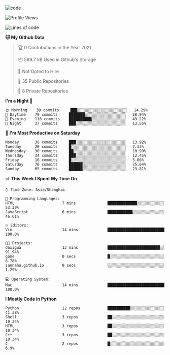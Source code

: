 
<!--
**liuyaanng/liuyaanng** is a ✨ _special_ ✨ repository because its `README.md` (this file) appears on your GitHub profile.

Here are some ideas to get you started:

- 🔭 I’m currently working on ...
- 🌱 I’m currently learning ...
- 👯 I’m looking to collaborate on ...
- 🤔 I’m looking for help with ...
- 💬 Ask me about ...
- 📫 How to reach me: ...
- 😄 Pronouns: ...
- ⚡ Fun fact: ...
-->


![code](https://cdn.jsdelivr.net/gh/liuyaanng/liuyaanng@1.0/code.gif) 

<!--START_SECTION:waka-->
![Profile Views](http://img.shields.io/badge/Profile%20Views-0-blue)

![Lines of code](https://img.shields.io/badge/From%20Hello%20World%20I%27ve%20Written-5.3%20million%20lines%20of%20code-blue)

**🐱 My Github Data** 

> 🏆 0 Contributions in the Year 2021
 > 
> 📦 589.7 kB Used in Github's Storage 
 > 
> 🚫 Not Opted to Hire
 > 
> 📜 35 Public Repositories 
 > 
> 🔑 8 Private Repositories  
 > 
**I'm a Night 🦉** 

```text
🌞 Morning    39 commits     ███░░░░░░░░░░░░░░░░░░░░░░   14.29% 
🌆 Daytime    79 commits     ███████░░░░░░░░░░░░░░░░░░   28.94% 
🌃 Evening    118 commits    ██████████░░░░░░░░░░░░░░░   43.22% 
🌙 Night      37 commits     ███░░░░░░░░░░░░░░░░░░░░░░   13.55%

```
📅 **I'm Most Productive on Saturday** 

```text
Monday       38 commits     ███░░░░░░░░░░░░░░░░░░░░░░   13.92% 
Tuesday      20 commits     █░░░░░░░░░░░░░░░░░░░░░░░░   7.33% 
Wednesday    30 commits     ██░░░░░░░░░░░░░░░░░░░░░░░   10.99% 
Thursday     34 commits     ███░░░░░░░░░░░░░░░░░░░░░░   12.45% 
Friday       16 commits     █░░░░░░░░░░░░░░░░░░░░░░░░   5.86% 
Saturday     70 commits     ██████░░░░░░░░░░░░░░░░░░░   25.64% 
Sunday       65 commits     ██████░░░░░░░░░░░░░░░░░░░   23.81%

```


📊 **This Week I Spent My Time On** 

```text
⌚︎ Time Zone: Asia/Shanghai

💬 Programming Languages: 
HTML                     7 mins              █████████████░░░░░░░░░░░░   53.39% 
JavaScript               6 mins              ███████████░░░░░░░░░░░░░░   46.61%

🔥 Editors: 
Vim                      14 mins             █████████████████████████   100.0%

🐱‍💻 Projects: 
daxigua                  13 mins             ███████████████████████░░   91.94% 
game                     0 secs              █░░░░░░░░░░░░░░░░░░░░░░░░   6.78% 
sannaha.github.io        0 secs              ░░░░░░░░░░░░░░░░░░░░░░░░░   1.29%

💻 Operating System: 
Mac                      14 mins             █████████████████████████   100.0%

```

**I Mostly Code in Python** 

```text
Python                   12 repos            ██████████░░░░░░░░░░░░░░░   41.38% 
Shell                    3 repos             ██░░░░░░░░░░░░░░░░░░░░░░░   10.34% 
HTML                     3 repos             ██░░░░░░░░░░░░░░░░░░░░░░░   10.34% 
C++                      3 repos             ██░░░░░░░░░░░░░░░░░░░░░░░   10.34% 
C                        2 repos             █░░░░░░░░░░░░░░░░░░░░░░░░   6.9%

```



<!--END_SECTION:waka-->
